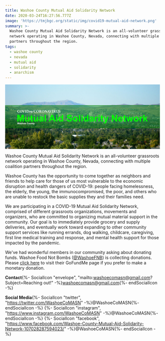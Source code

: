 ```yaml
---
title: Washoe County Mutual Aid Solidarity Network
date: 2020-03-24T16:27:56.777Z
image: 'https://tmjbgc.org/static/img/covid19-mutual-aid-network.png'
summary: >-
  Washoe County Mutual Aid Solidarity Network is an all-volunteer grassroots
  network operating in Washoe County, Nevada, connecting with multiple coalition
  partners throughout the region.
tags:
  - washoe county
  - nevada
  - mutual aid
  - solidarity
  - anarchism
---
```

<img src="/static/img/covid19-mutual-aid-network.png" alt="Washoe County Mutual Aid Solidarity Network Logo" title="Washoe County Mutual Aid Solidarity Network Logo" style="display:block;margin-left:auto;margin-right:auto;width:600px;" />

Washoe County Mutual Aid Solidarity Network is an all-volunteer grassroots network operating in Washoe County, Nevada, connecting with multiple coalition partners throughout the region.

Washoe County has the opportunity to come together as neighbors and friends to help care for those of us most vulnerable to the economic disruption and health dangers of COVID-19: people facing homelessness, the elderly, the young, the immunocompromised, the poor, and others who are unable to restock the basic supplies they and their families need.

We are participating in a COVID-19 Mutual Aid Solidarity Network, comprised of different grassroots organizations, movements and organizers, who are committed to organizing mutual material support in the community. Our goal is to immediately provide grocery and supply deliveries, and eventually work toward expanding to other community support services like running errands, dog walking, childcare, caregiving, first line medical training and response, and mental health support for those impacted by the pandemic.

We've had wonderful members in our community asking about donating funds. Washoe Food Not Bombs ([@WashoeFNB](https://twitter.com/WashoeFNB)) is collecting donations. Please [click here](https://www.gofundme.com/f/reno-mutual-aid-project) to visit their GoFundMe page if you prefer to make a monetary donation.

**Contact**{%- SocialIcon "envelope", "mailto:washoecomasn@gmail.com?Subject=Reaching out!" -%}washoecomasn@gmail.com{%- endSocialIcon -%} 

**Social Media**{%- SocialIcon "twitter", "https://twitter.com/WashoeCoMASN" -%}@WashoeCoMASN{%- endSocialIcon -%}
{%- SocialIcon "instagram", "https://www.instagram.com/WashoeCoMASN" -%}@WashoeCoMASN{%- endSocialIcon -%}
{%- SocialIcon "facebook", "https://www.facebook.com/Washoe-County-Mutual-Aid-Solidarity-Network-107028287594023/" -%}@WashoeCoMASN{%- endSocialIcon -%}